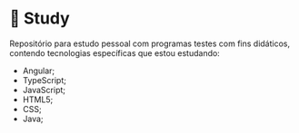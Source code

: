 # :book: Study
Repositório para estudo pessoal com programas testes com fins didáticos, contendo tecnologias específicas que estou estudando:

- Angular;
- TypeScript;
- JavaScript;
- HTML5;
- CSS;
- Java;
